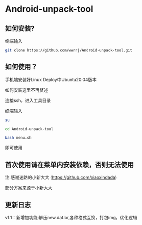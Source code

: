 # Android-unpack-tool
## 如何安装?
终端输入

```bash
git clone https://github.com/wwrrj/Android-unpack-tool.git
```
## 如何使用？
手机端安装好Linux Deploy中Ubuntu20.04版本

如何安装这里不再赘述

连接ssh，进入工具目录

终端输入

```bash
su
```

```bash
cd Android-unpack-tool
```

```bash
bash menu.sh
```

即可使用

## 首次使用请在菜单内安装依赖，否则无法使用
注:感谢迷路的小新大大  (https://github.com/xiaoxindada)

部分方案来源于小新大大

## 更新日志
v1.1：新增加功能:解压new.dat.br,各种格式互换，打包img，优化逻辑

